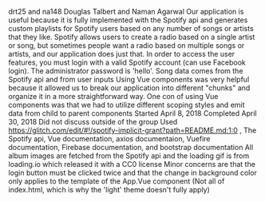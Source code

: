 drt25 and na148
Douglas Talbert and Naman Agarwal
Our application is useful because it is fully implemented with the Spotify api and generates custom playlists for Spotify users based on any number of songs or artists that they like. Spotify allows users to create a radio based on a single artist or song, but sometimes people want a radio based on multiple songs or artists, and our application does just that. 
In order to access the user features, you must login with a valid Spotify account (can use Facebook login). The administrator password is 'hello'.
Song data comes from the Spotify api and from user inputs
Using Vue components was very helpful because it allowed us to break our application into different "chunks" and organize it in a more straightforward way. One con of using Vue components was that we had to utilize different scoping styles and emit data from child to parent components
Started April 8, 2018
Completed April 30, 2018
Did not discuss outside of the group
Used https://glitch.com/edit/#!/spotify-implicit-grant?path=README.md:1:0 , The Spotify api, Vue documentation, axios documentaion, Vuefire documentation, Firebase documentation, and bootstrap documentation
All album images are fetched from the Spotify api and the loading gif is from loading.io which released it with a CC0 license
Minor concerns are that the login button must be clicked twice and that the change in background color only applies to the template of the App.Vue component (Not all of index.html, which is why the 'light' theme doesn't fully apply)
